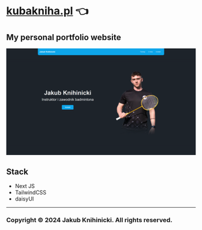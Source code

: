 # [kubakniha.pl](https://www.kubakniha.pl/) :point_left:

## My personal portfolio website

![Preview](https://github.com/jeli-t/kubakniha.pl/blob/master/preview.png)

## Stack
 - Next JS
 - TailwindCSS
 - daisyUI

___
### Copyright © 2024 Jakub Knihinicki. All rights reserved.